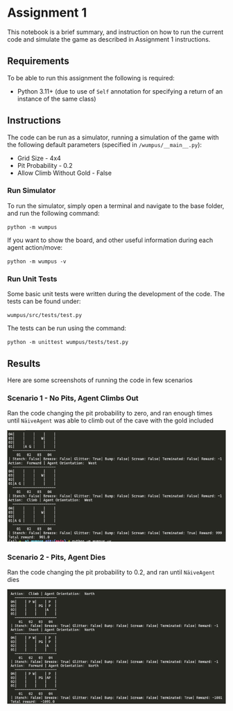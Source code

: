 # Assignment 1

This notebook is a brief summary, and instruction on how to run the current code and simulate the game as described in Assignment 1 instructions.

## Requirements

To be able to run this assignment the following is required:

* Python 3.11+ (due to use of `Self` annotation for specifying a return of an instance of the same class)

## Instructions

The code can be run as a simulator, running a simulation of the game with the following default parameters (specified in `/wumpus/__main__.py`):

* Grid Size - 4x4
* Pit Probability - 0.2
* Allow Climb Without Gold - False

### Run Simulator

To run the simulator, simply open a terminal and navigate to the base folder, and run the following command:

`python -m wumpus`

If you want to show the board, and other useful information during each agent action/move:

`python -m wumpus -v`

### Run Unit Tests

Some basic unit tests were written during the development of the code. The tests can be found under:

`wumpus/src/tests/test.py`

The tests can be run using the command:

`python -m unittest wumpus/tests/test.py`

## Results

Here are some screenshots of running the code in few scenarios

### Scenario 1 - No Pits, Agent Climbs Out

Ran the code changing the pit probability to zero, and ran enough times until `NäiveAgent` was able to climb out of the cave with the gold included

![](images/scenario1.png)

### Scenario 2 - Pits, Agent Dies

Ran the code changing the pit probability to 0.2, and ran until `NäiveAgent` dies

![](images/scenario2.png)